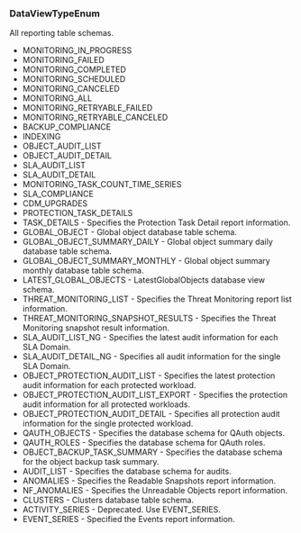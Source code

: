 ### DataViewTypeEnum
All reporting table schemas.

- MONITORING_IN_PROGRESS
- MONITORING_FAILED
- MONITORING_COMPLETED
- MONITORING_SCHEDULED
- MONITORING_CANCELED
- MONITORING_ALL
- MONITORING_RETRYABLE_FAILED
- MONITORING_RETRYABLE_CANCELED
- BACKUP_COMPLIANCE
- INDEXING
- OBJECT_AUDIT_LIST
- OBJECT_AUDIT_DETAIL
- SLA_AUDIT_LIST
- SLA_AUDIT_DETAIL
- MONITORING_TASK_COUNT_TIME_SERIES
- SLA_COMPLIANCE
- CDM_UPGRADES
- PROTECTION_TASK_DETAILS
- TASK_DETAILS - Specifies the Protection Task Detail report information.
- GLOBAL_OBJECT - Global object database table schema.
- GLOBAL_OBJECT_SUMMARY_DAILY - Global object summary daily database table schema.
- GLOBAL_OBJECT_SUMMARY_MONTHLY - Global object summary monthly database table schema.
- LATEST_GLOBAL_OBJECTS - LatestGlobalObjects database view schema.
- THREAT_MONITORING_LIST - Specifies the Threat Monitoring report list information.
- THREAT_MONITORING_SNAPSHOT_RESULTS - Specifies the Threat Monitoring snapshot result information.
- SLA_AUDIT_LIST_NG - Specifies the latest audit information for each SLA Domain.
- SLA_AUDIT_DETAIL_NG - Specifies all audit information for the single SLA Domain.
- OBJECT_PROTECTION_AUDIT_LIST - Specifies the latest protection audit information for each protected workload.
- OBJECT_PROTECTION_AUDIT_LIST_EXPORT - Specifies the protection audit information for all protected workloads.
- OBJECT_PROTECTION_AUDIT_DETAIL - Specifies all protection audit information for the single protected workload.
- QAUTH_OBJECTS - Specifies the database schema for QAuth objects.
- QAUTH_ROLES -  Specifies the database schema for QAuth roles.
- OBJECT_BACKUP_TASK_SUMMARY - Specifies the database schema for the object backup task summary.
- AUDIT_LIST - Specifies the database schema for audits.
- ANOMALIES - Specifies the Readable Snapshots report information.
- NF_ANOMALIES - Specifies the Unreadable Objects report information.
- CLUSTERS - Clusters database table schema.
- ACTIVITY_SERIES - Deprecated. Use EVENT_SERIES.
- EVENT_SERIES - Specified the Events report information.

